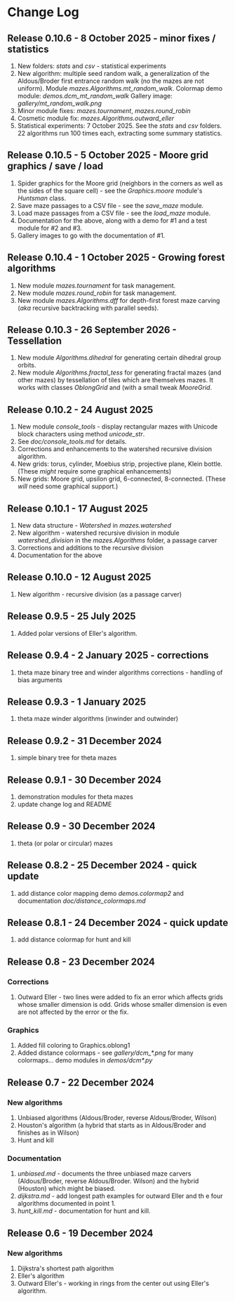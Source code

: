 # Change Log

## Release 0.10.6 - 8 October 2025 - minor fixes / statistics

1. New folders: *stats* and *csv* - statistical experiments
2. New algorithm: multiple seed random walk, a generalization of the Aldous/Broder first entrance random walk (no the mazes are not uniform).  Module *mazes.Algorithms.mt\_random\_walk*.  Colormap demo module: *demos.dcm\_mt\_random\_walk*  Gallery image: *gallery/mt\_random\_walk.png*
3. Minor module fixes: *mazes.tournament*, *mazes.round\_robin*
4. Cosmetic module fix: *mazes.Algorithms.outward\_eller*
5. Statistical experiments: 7 October 2025.  See the *stats* and *csv* folders.  22 algorithms run 100 times each, extracting some summary statistics.

## Release 0.10.5 - 5 October 2025 - Moore grid graphics / save / load

1. Spider graphics for the Moore grid (neighbors in the corners as well as the sides of the square cell) - see the *Graphics.moore* module's *Huntsman* class.
2. Save maze passages to a CSV file - see the *save\_maze* module.
3. Load maze passages from a CSV file - see the *load\_maze* module.
4. Documentation for the above, along with a demo for #1 and a test module for #2 and #3.
5. Gallery images to go with the documentation of #1.

## Release 0.10.4 - 1 October 2025 - Growing forest algorithms

1. New module *mazes.tournament* for task management.
2. New module *mazes.round_robin* for task management.
3. New module *mazes.Algorithms.dff* for depth-first forest maze carving (*aka* recursive backtracking with parallel seeds).

## Release 0.10.3 - 26 September 2026 - Tessellation

1. New module *Algorithms.dihedral* for generating certain dihedral group orbits.
2.  New module *Algorithms.fractal\_tess* for generating fractal mazes (and other mazes) by tessellation of tiles which are themselves mazes.  It works with classes *OblongGrid* and (with a small tweak *MooreGrid*.

## Release 0.10.2 - 24 August 2025

1. New module *console\_tools* - display rectangular mazes with Unicode block characters using method *unicode\_str*.
2. See *doc/console\_tools.md* for details.
3. Corrections and enhancements to the watershed recursive division algorithm.
4. New grids: torus, cylinder, Moebius strip, projective plane, Klein bottle.  (These *might* require some graphical enhancements)
5. New grids: Moore grid, upsilon grid, 6-connected, 8-connected.  (These *will* need some graphical support.)

## Release 0.10.1 - 17 August 2025

1. New data structure - *Watershed* in *mazes.watershed*
2. New algorithm - watershed recursive division in module *watershed\_division* in the *mazes.Algorithms* folder, a passage carver
3. Corrections and additions to the recursive division
4. Documentation for the above

## Release 0.10.0 - 12 August 2025

1. New algorithm - recursive division (as a passage carver)

## Release 0.9.5 - 25 July 2025

1. Added polar versions of Eller's algorithm.

## Release 0.9.4 - 2 January 2025 - corrections

1. theta maze binary tree and winder algorithms corrections - handling of bias arguments

## Release 0.9.3 - 1 January 2025

1. theta maze winder algorithms (inwinder and outwinder)

## Release 0.9.2 - 31 December 2024

1. simple binary tree for theta mazes

## Release 0.9.1 - 30 December 2024

1. demonstration modules for theta mazes
2. update change log and README

## Release 0.9 - 30 December 2024

1. theta (or polar or circular) mazes

## Release 0.8.2 - 25 December 2024 - quick update

1. add distance color mapping demo *demos.colormap2* and documentation *doc/distance\_colormaps.md*

## Release 0.8.1 - 24 December 2024 - quick update

1. add distance colormap for hunt and kill

## Release 0.8 - 23 December 2024

### Corrections

1. Outward Eller - two lines were added to fix an error which affects grids whose smaller dimension is odd.  Grids whose smaller dimension is even are not affected by the error or the fix.

### Graphics

1. Added fill coloring to Graphics.oblong1
2. Added distance colormaps - see *gallery/dcm_\*.png* for many colormaps... demo modules in *demos/dcm\*.py*

## Release 0.7 - 22 December 2024

### New algorithms

1.  Unbiased algorithms (Aldous/Broder, reverse Aldous/Broder, Wilson)
2.  Houston's algorithm (a hybrid that starts as in Aldous/Broder and finishes as in Wilson)
3.  Hunt and kill

### Documentation

1.  *unbiased.md* - documents the three unbiased maze carvers (Aldous/Broder, reverse Aldous/Broder. Wilson) and the hybrid (Houston) which might be biased.
2.  *dijkstra.md* - add longest path examples for outward Eller and th e four algorithms documented in point 1.
3.   *hunt\_kill.md* - documentation for hunt and kill.

## Release 0.6 - 19 December 2024

### New algorithms

1.  Dijkstra's shortest path algorithm
2.  Eller's algorithm
3.  Outward Eller's - working in rings from the center out using Eller's algorithm.

